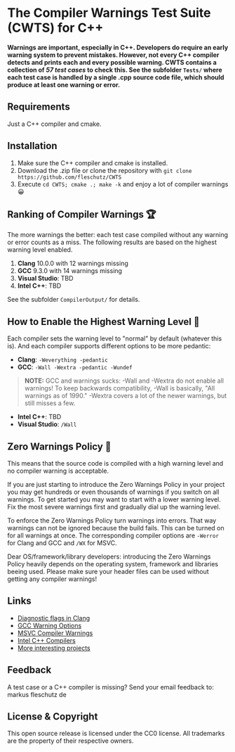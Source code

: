 The Compiler Warnings Test Suite (CWTS) for C++
===============================================

**Warnings are important, especially in C++. Developers do require an early warning system to prevent mistakes. However, not every C++ compiler detects and prints each and every possible warning. CWTS contains a collection of *57 test cases* to check this. See the subfolder `Tests/` where each test case is handled by a single .cpp source code file, which should produce at least one warning or error.**

Requirements
------------
Just a C++ compiler and cmake.

Installation 
-------------
1. Make sure the C++ compiler and cmake is installed.
2. Download the .zip file or clone the repository with `git clone https://github.com/fleschutz/CWTS`
3. Execute `cd CWTS; cmake .; make -k` and enjoy a lot of compiler warnings 😀

Ranking of Compiler Warnings 🏆
-------------------------------
The more warnings the better: each test case compiled without any warning or error counts as a miss. The following results are based on the highest warning level enabled.

1. **Clang** 10.0.0 with 12 warnings missing
2. **GCC** 9.3.0 with 14 warnings missing
3. **Visual Studio**: TBD
4. **Intel C++**: TBD

See the subfolder `CompilerOutput/` for details.

How to Enable the Highest Warning Level 🔧
------------------------------------------
Each compiler sets the warning level to "normal" by default (whatever this is). And each compiler supports different options to be more pedantic:

* **Clang**: `-Weverything -pedantic`
* **GCC**: `-Wall -Wextra -pedantic -Wundef`
> **NOTE:** GCC and warnings sucks: -Wall and -Wextra do not enable all warnings! To keep backwards compatibility, -Wall is basically, "All warnings as of 1990." -Wextra covers a lot of the newer warnings, but still misses a few.
* **Intel C++**: TBD
* **Visual Studio**: `/Wall`

Zero Warnings Policy 👮‍
------------------------
This means that the source code is compiled with a high warning level and no compiler warning is acceptable.

If you are just starting to introduce the Zero Warnings Policy in your project you may get hundreds or even thousands of warnings if you switch on all warnings. To get started you may want to start with a lower warning level. Fix the most severe warnings first and gradually dial up the warning level.

To enforce the Zero Warnings Policy turn warnings into errors. That way warnings can not be ignored because the build fails. This can be turned on for all warnings at once. The corresponding compiler options are `-Werror` for Clang and GCC and `/WX` for MSVC.

Dear OS/framework/library developers: introducing the Zero Warnings Policy heavily depends on the operating system, framework and libraries beeing used. Please make sure your header files can be used without getting any compiler warnings!

Links
-----
* [Diagnostic flags in Clang](https://clang.llvm.org/docs/DiagnosticsReference.html)
* [GCC Warning Options](https://gcc.gnu.org/onlinedocs/gcc/Warning-Options.html)
* [MSVC Compiler Warnings](https://docs.microsoft.com/en-us/cpp/error-messages/compiler-warnings/compiler-warnings-by-compiler-version)
* [Intel C++ Compilers](https://software.intel.com/en-us/c-compilers)
* [More interesting projects](http://www.fleschutz.de/Service.html)

Feedback
---------
A test case or a C++ compiler is missing? Send your email feedback to: markus <at> fleschutz <dot> de

License & Copyright
-------------------
This open source release is licensed under the CC0 license. All trademarks are the property of their respective owners.
